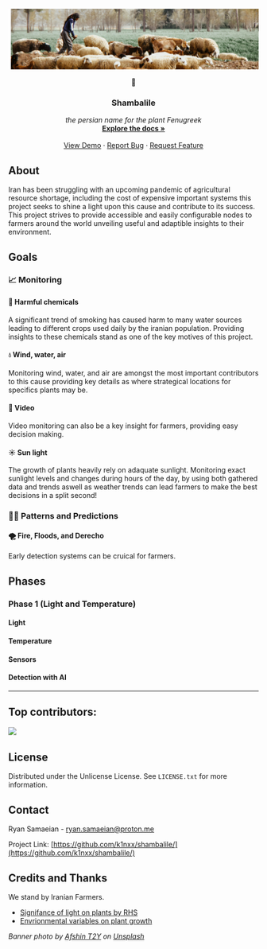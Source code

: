 ![Project Banner](https://github.com/k1nxx/shambalile/blob/main/banner.png)
<br />

<div align="center">
  <p style="font-size: 25;">🌷</p>
  <h3 align="center">Shambalile</h3>

  <p align="center">
    <i>the persian name for the plant Fenugreek</i>
    <br />
    <a href="https://github.com/k1nxx/shambalile/"><strong>Explore the docs »</strong></a>
    <br />
    <br />
    <a href="https://github.com/k1nxx/shambalile/">View Demo</a>
    &middot;
    <a href="https://github.com/k1nxx/shambalile/">Report Bug</a>
    &middot;
    <a href="https://github.com/k1nxx/shambalile/">Request Feature</a>
  </p>
</div>

## About

Iran has been struggling with an upcoming pandemic of agricultural resource shortage, including the cost of expensive important systems this project seeks to shine a light upon this cause and contribute to its success. This project strives to provide accessible and easily configurable nodes to farmers around the world unveiling useful and adaptible insights to their environment.

## Goals

### 📈 Monitoring

#### 🧪 Harmful chemicals

A significant trend of smoking has caused harm to many water sources leading to different crops used daily by the iranian population. Providing insights to these chemicals stand as one of the key motives of this project.

#### 💧 Wind, water, air

Monitoring wind, water, and air are amongst the most important contributors to this cause providing key details as where strategical locations for specifics plants may be. 

#### 🎥 Video

Video monitoring can also be a key insight for farmers, providing easy decision making.

#### ☀️ Sun light

The growth of plants heavily rely on adaquate sunlight. Monitoring exact sunlight levels and changes during hours of the day, by using both gathered data and trends aswell as weather trends can lead farmers to make the best decisions in a split second!

### 🧑‍🔬 Patterns and Predictions

#### 🌪 Fire, Floods, and Derecho 

Early detection systems can be cruical for farmers. 

## Phases

### Phase 1 (Light and Temperature)
#### Light

#### Temperature

#### Sensors

#### Detection with AI

---

## Top contributors:

<a href="https://github.com/k1nxx/shambalile/graphs/contributors">
  <img src="https://contrib.rocks/image?repo=k1nxx/shambalile" />
</a>

## License

Distributed under the Unlicense License. See `LICENSE.txt` for more information.

## Contact

Ryan Samaeian - ryan.samaeian@proton.me

Project Link: [https://github.com/k1nxx/shambalile/](https://github.com/k1nxx/shambalile/)

## Credits and Thanks

We stand by Iranian Farmers.

- [Signifance of light on plants by RHS](https://www.rhs.org.uk/advice/understanding-plants/how-plants-use-light-to-grow)
- [Envrionmental variables on plant growth](https://pmc.ncbi.nlm.nih.gov/articles/PMC7600060/#sec1-plants-09-01312)

*Banner photo by <a href="https://unsplash.com/@afshint2y?utm_source=unsplash&utm_medium=referral&utm_content=creditCopyText">Afshin T2Y</a> on <a href="https://unsplash.com/photos/a-man-standing-in-a-field-with-a-herd-of-sheep-XxK19EYWcWo?utm_source=unsplash&utm_medium=referral&utm_content=creditCopyText">Unsplash</a>*
